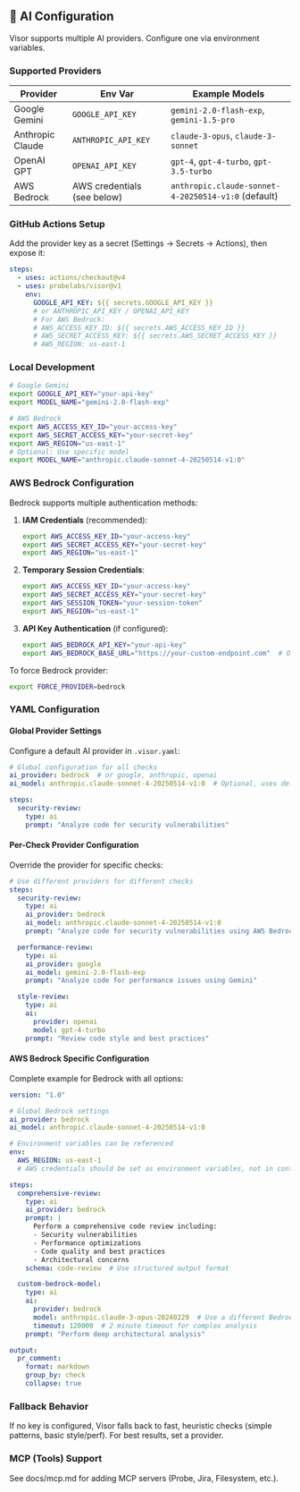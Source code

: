## 🤖 AI Configuration

Visor supports multiple AI providers. Configure one via environment variables.

### Supported Providers

| Provider | Env Var | Example Models |
|----------|---------|----------------|
| Google Gemini | `GOOGLE_API_KEY` | `gemini-2.0-flash-exp`, `gemini-1.5-pro` |
| Anthropic Claude | `ANTHROPIC_API_KEY` | `claude-3-opus`, `claude-3-sonnet` |
| OpenAI GPT | `OPENAI_API_KEY` | `gpt-4`, `gpt-4-turbo`, `gpt-3.5-turbo` |
| AWS Bedrock | AWS credentials (see below) | `anthropic.claude-sonnet-4-20250514-v1:0` (default) |

### GitHub Actions Setup
Add the provider key as a secret (Settings → Secrets → Actions), then expose it:

```yaml
steps:
  - uses: actions/checkout@v4
  - uses: probelabs/visor@v1
    env:
      GOOGLE_API_KEY: ${{ secrets.GOOGLE_API_KEY }}
      # or ANTHROPIC_API_KEY / OPENAI_API_KEY
      # For AWS Bedrock:
      # AWS_ACCESS_KEY_ID: ${{ secrets.AWS_ACCESS_KEY_ID }}
      # AWS_SECRET_ACCESS_KEY: ${{ secrets.AWS_SECRET_ACCESS_KEY }}
      # AWS_REGION: us-east-1
```

### Local Development

```bash
# Google Gemini
export GOOGLE_API_KEY="your-api-key"
export MODEL_NAME="gemini-2.0-flash-exp"

# AWS Bedrock
export AWS_ACCESS_KEY_ID="your-access-key"
export AWS_SECRET_ACCESS_KEY="your-secret-key"
export AWS_REGION="us-east-1"
# Optional: Use specific model
export MODEL_NAME="anthropic.claude-sonnet-4-20250514-v1:0"
```

### AWS Bedrock Configuration

Bedrock supports multiple authentication methods:

1. **IAM Credentials** (recommended):
   ```bash
   export AWS_ACCESS_KEY_ID="your-access-key"
   export AWS_SECRET_ACCESS_KEY="your-secret-key"
   export AWS_REGION="us-east-1"
   ```

2. **Temporary Session Credentials**:
   ```bash
   export AWS_ACCESS_KEY_ID="your-access-key"
   export AWS_SECRET_ACCESS_KEY="your-secret-key"
   export AWS_SESSION_TOKEN="your-session-token"
   export AWS_REGION="us-east-1"
   ```

3. **API Key Authentication** (if configured):
   ```bash
   export AWS_BEDROCK_API_KEY="your-api-key"
   export AWS_BEDROCK_BASE_URL="https://your-custom-endpoint.com"  # Optional
   ```

To force Bedrock provider:
```bash
export FORCE_PROVIDER=bedrock
```

### YAML Configuration

#### Global Provider Settings

Configure a default AI provider in `.visor.yaml`:

```yaml
# Global configuration for all checks
ai_provider: bedrock  # or google, anthropic, openai
ai_model: anthropic.claude-sonnet-4-20250514-v1:0  # Optional, uses default if not specified

steps:
  security-review:
    type: ai
    prompt: "Analyze code for security vulnerabilities"
```

#### Per-Check Provider Configuration

Override the provider for specific checks:

```yaml
# Use different providers for different checks
steps:
  security-review:
    type: ai
    ai_provider: bedrock
    ai_model: anthropic.claude-sonnet-4-20250514-v1:0
    prompt: "Analyze code for security vulnerabilities using AWS Bedrock"

  performance-review:
    type: ai
    ai_provider: google
    ai_model: gemini-2.0-flash-exp
    prompt: "Analyze code for performance issues using Gemini"

  style-review:
    type: ai
    ai:
      provider: openai
      model: gpt-4-turbo
    prompt: "Review code style and best practices"
```

#### AWS Bedrock Specific Configuration

Complete example for Bedrock with all options:

```yaml
version: "1.0"

# Global Bedrock settings
ai_provider: bedrock
ai_model: anthropic.claude-sonnet-4-20250514-v1:0

# Environment variables can be referenced
env:
  AWS_REGION: us-east-1
  # AWS credentials should be set as environment variables, not in config

steps:
  comprehensive-review:
    type: ai
    ai_provider: bedrock
    prompt: |
      Perform a comprehensive code review including:
      - Security vulnerabilities
      - Performance optimizations
      - Code quality and best practices
      - Architectural concerns
    schema: code-review  # Use structured output format

  custom-bedrock-model:
    type: ai
    ai:
      provider: bedrock
      model: anthropic.claude-3-opus-20240229  # Use a different Bedrock model
      timeout: 120000  # 2 minute timeout for complex analysis
    prompt: "Perform deep architectural analysis"

output:
  pr_comment:
    format: markdown
    group_by: check
    collapse: true
```

### Fallback Behavior

If no key is configured, Visor falls back to fast, heuristic checks (simple patterns, basic style/perf). For best results, set a provider.

### MCP (Tools) Support
See docs/mcp.md for adding MCP servers (Probe, Jira, Filesystem, etc.).

